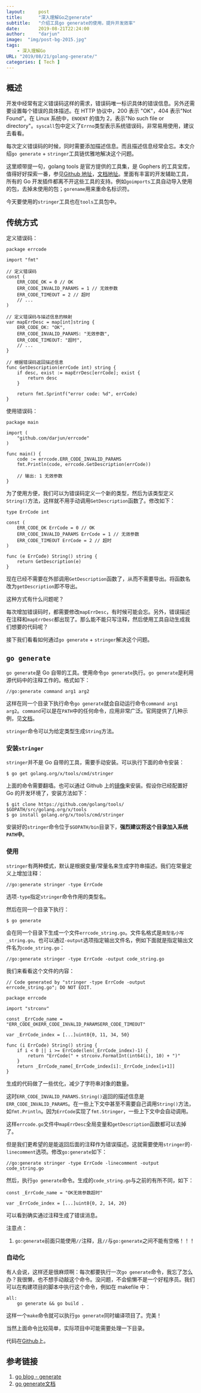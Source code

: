 ```yaml
---
layout:		post
title:		"深入理解Go之generate"
subtitle: 	"介绍工具go generate的使用，提升开发效率"
date:		2019-08-21T22:24:00
author:		"darjun"
image:	"img/post-bg-2015.jpg"
tags:
    - 深入理解Go
URL: "2019/08/21/golang-generate/"
categories: [ Tech ]
---
```


## 概述

开发中经常有定义错误码这样的需求，错误码唯一标识具体的错误信息。另外还需要设置每个错误的具体描述。在 HTTP 协议中，200 表示 "OK"，404 表示"Not Found"。在 Linux 系统中，`ENOENT` 的值为 2，表示"No such file or directory"。`syscall`包中定义了`Errno`类型表示系统错误码，非常易用使用，建议去看看。

每次定义错误码的时候，同时需要添加描述信息。而且描述信息经常会忘。本文介绍`go generate` + `stringer`工具链优雅地解决这个问题。

这里顺带提一句，golang tools 是官方提供的工具集，是 Gophers 的工具宝库，值得好好探索一番，参见[Github 地址](https://github.com/golang/tools/)，[文档地址](https://godoc.org/golang.org/x/tools)。里面有丰富的开发辅助工具，所有的 Go 开发插件都离不开这些工具的支持。例如`goimports`工具自动导入使用的包，去掉未使用的包；`gorename`用来重命名标识符。

今天要使用的`stringer`工具也在`tools`工具包中。

## 传统方式

定义错误码：

```
package errcode

import "fmt"

// 定义错误码
const (
    ERR_CODE_OK = 0 // OK
    ERR_CODE_INVALID_PARAMS = 1 // 无效参数
    ERR_CODE_TIMEOUT = 2 // 超时
    // ...
)

// 定义错误码与描述信息的映射
var mapErrDesc = map[int]string {
    ERR_CODE_OK: "OK",
    ERR_CODE_INVALID_PARAMS: "无效参数",
    ERR_CODE_TIMEOUT: "超时",
    // ...
}

// 根据错误码返回描述信息
func GetDescription(errCode int) string {
    if desc, exist := mapErrDesc[errCode]; exist {
        return desc
    }
    
    return fmt.Sprintf("error code: %d", errCode)
}
```

使用错误码：

```
package main

import (
    "github.com/darjun/errcode"
)

func main() {
    code := errcode.ERR_CODE_INVALID_PARAMS
    fmt.Println(code, errcode.GetDescription(errCode))
    
    // 输出: 1 无效参数
}
```

为了使用方便，我们可以为错误码定义一个新的类型，然后为该类型定义`String()`方法，这样就不用手动调用`GetDescription`函数了。修改如下：

```
type ErrCode int

const (
    ERR_CODE_OK ErrCode = 0 // OK
    ERR_CODE_INVALID_PARAMS ErrCode = 1 // 无效参数
    ERR_CODE_TIMEOUT ErrCode = 2 // 超时
)

func (e ErrCode) String() string {
    return GetDescription(e)
}
```

现在已经不需要在外部调用`GetDescription`函数了，从而不需要导出。将函数名改为`getDescription`即不导出。

这种方式有什么问题呢？

每次增加错误码时，都需要修改`mapErrDesc`，有时候可能会忘。另外，错误描述在注释和`mapErrDesc`都出现了。那么能不能只写注释，然后使用工具自动生成我们想要的代码呢？

接下我们看看如何通过`go generate` + `stringer`解决这个问题。

## `go generate`

`go generate`是 Go 自带的工具。使用命令`go generate`执行。`go generate`是利用源代码中的注释工作的。格式如下：

```
//go:generate command arg1 arg2
```

这样在同一个目录下执行命令`go generate`就会自动运行命令`command arg1 arg2`。`command`可以是在`PATH`中的任何命令，应用非常广泛。官网提供了几种示例，见[文档](https://docs.google.com/document/d/1V03LUfjSADDooDMhe-_K59EgpTEm3V8uvQRuNMAEnjg/edit#heading=h.j6dsjy94dn2q)。

`stringer`命令可以为给定类型生成`String`方法。

### 安装`stringer`

`stringer`并不是 Go 自带的工具，需要手动安装。可以执行下面的命令安装：

```
$ go get golang.org/x/tools/cmd/stringer
```

上面的命令需要翻墙。也可以通过 Github 上的[镜像](https://github.com/golang/tools/)来安装。假设你已经配置好 Go 的开发环境了，安装方法如下：

```
$ git clone https://github.com/golang/tools/ $GOPATH/src/golang.org/x/tools
$ go install golang.org/x/tools/cmd/stringer
```

安装好的`stringer`命令位于`$GOPATH/bin`目录下，**强烈建议将这个目录加入系统`PATH`中**。

### 使用

`stringer`有两种模式，默认是根据变量/常量名来生成字符串描述。我们在常量定义上增加注释：

```
//go:generate stringer -type ErrCode
```

选项`-type`指定`stringer`命令作用的类型名。

然后在同一个目录下执行：

```
$ go generate
```

会在同一个目录下生成一个文件`errcode_string.go`。文件名格式是`类型名小写_string.go`。也可以通过`-output`选项指定输出文件名，例如下面就是指定输出文件名为`code_string.go`：

```
//go:generate stringer -type ErrCode -output code_string.go
```

我们来看看这个文件的内容：

```
// Code generated by "stringer -type ErrCode -output errcode_string.go"; DO NOT EDIT.

package errcode

import "strconv"

const _ErrCode_name = "ERR_CODE_OKERR_CODE_INVALID_PARAMSERR_CODE_TIMEOUT"

var _ErrCode_index = [...]uint8{0, 11, 34, 50}

func (i ErrCode) String() string {
	if i < 0 || i >= ErrCode(len(_ErrCode_index)-1) {
		return "ErrCode(" + strconv.FormatInt(int64(i), 10) + ")"
	}
	return _ErrCode_name[_ErrCode_index[i]:_ErrCode_index[i+1]]
}
```

生成的代码做了一些优化，减少了字符串对象的数量。

这时`ERR_CODE_INVALID_PARAMS.String()`返回的描述信息是`ERR_CODE_INVALID_PARAMS`。在一些上下文中甚至不需要自己调用`String()`方法，如`fmt.Println`。因为`ErrCode`实现了`fmt.Stringer`，一些上下文中会自动调用。

这样`errcode.go`文件中`mapErrDesc`全局变量和`getDescription`函数都可以去掉了。

但是我们更希望的是能返回后面的注释作为错误描述。这就需要使用`stringer`的`-linecomment`选项。修改`go:generate`如下：

```
//go:generate stringer -type ErrCode -linecomment -output code_string.go
```

然后，执行`go generate`命令。生成的`code_string.go`与之前的有所不同，如下：

```
const _ErrCode_name = "OK无效参数超时"

var _ErrCode_index = [...]uint8{0, 2, 14, 20}
```

可以看到确实通过注释生成了错误消息。

注意点：

1. `go:generate`前面只能使用`//`注释，且`//`与`go:generate`之间不能有空格！！！

### 自动化

有人会说，这样还是很麻烦啊：每次都要执行一次`go generate`命令，我忘了怎么办？我很懒，也不想手动敲这个命令。没问题，不会偷懒不是一个好程序员。我们可以在构建项目的脚本中执行这个命令，例如在 makefile 中：

```
all:
    go generate && go build .
```

这样一个`make`命令就可以执行`go generate`同时编译项目了。完美！

当然上面命令比较简单，实际项目中可能需要处理一下目录。

代码在[Github](https://github.com/darjun/errcode)上。

## 参考链接

1. [go blog - generate](https://blog.golang.org/generate)
2. [go generate文档](https://docs.google.com/document/d/1V03LUfjSADDooDMhe-_K59EgpTEm3V8uvQRuNMAEnjg/edit#heading=h.j6dsjy94dn2q)